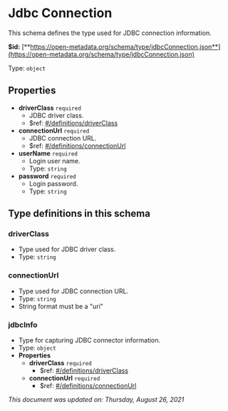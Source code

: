 # Jdbc Connection

This schema defines the type used for JDBC connection information.

**$id:** [**https://open-metadata.org/schema/type/jdbcConnection.json**](https://open-metadata.org/schema/type/jdbcConnection.json)

Type: `object`

## Properties

* **driverClass** `required`
  * JDBC driver class.
  * $ref: [\#/definitions/driverClass](jdbcconnection.md#driverclass)
* **connectionUrl** `required`
  * JDBC connection URL.
  * $ref: [\#/definitions/connectionUrl](jdbcconnection.md#connectionurl)
* **userName** `required`
  * Login user name.
  * Type: `string`
* **password** `required`
  * Login password.
  * Type: `string`

## Type definitions in this schema

### driverClass

* Type used for JDBC driver class.
* Type: `string`

### connectionUrl

* Type used for JDBC connection URL.
* Type: `string`
* String format must be a "uri"

### jdbcInfo

* Type for capturing JDBC connector information.
* Type: `object`
* **Properties**
  * **driverClass** `required`
    * $ref: [\#/definitions/driverClass](jdbcconnection.md#driverclass)
  * **connectionUrl** `required`
    * $ref: [\#/definitions/connectionUrl](jdbcconnection.md#connectionurl)

_This document was updated on: Thursday, August 26, 2021_

